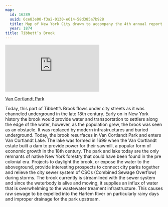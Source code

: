 ```yaml
---
map:
  id: 16289
  uuid: 6ce83e00-f3a2-0130-e614-58d385a7b928
  title: Map of New York City drawn to accompany the 4th annual report of the Health Department
  year: 1874
title: Tibbett’s Brook
---
```


[![Van Cortlandt Park](https://images.nypl.org/index.php?id=1509469&t=w)](https://digitalcollections.nypl.org/items/510d47e2-05c0-a3d9-e040-e00a18064a99)

<a href="https://digitalcollections.nypl.org/items/510d47e2-05c0-a3d9-e040-e00a18064a99">Van Cortlandt Park</a>

Today, this part of Tibbett’s Brook flows under city streets as it was channeled underground in the late 18th century. Early on in New York history the brook would provide water and transportation to settlers along the edge of the water, however, as the population grew, the brook was seen as an obstacle. It was replaced by modern infrastructures and buried underground. Today, the brook resurfaces in Van Cortlandt Park and enters Van Cortlandt Lake. The lake was formed in 1699 when the Van Cortlandt estate built a dam to provide power for their sawmill, a popular form of economic growth in the 18th century. The park and lake today are the only remnants of native New York forestry that could have been found in the pre colonial era. Projects to daylight the brook, or expose the water to the aboveground, provide interesting prospects to connect city parks together and relieve the city sewer system of CSOs (Combined Sewage Overflow) during storms. The brook currently is streamlined with the sewer system and since the waterbody is alive and moving, it supplies an influx of water that is overwhelming to the wastewater treament infrastructure. This causes raw sewage to be expelled into the Harlem River on particularly rainy days and improper drainage for the park upstream.



